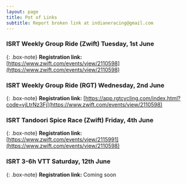 ```yaml
---
layout: page
title: Pot of Links
subtitle: Report broken link at indianeracing@gmail.com
---
```


### ISRT Weekly Group Ride (Zwift) Tuesday, 1st June

{: .box-note}
**Registration link:** [https://www.zwift.com/events/view/2110598](https://www.zwift.com/events/view/2110598)

### ISRT Weekly Group Ride (RGT) Wednesday, 2nd June

{: .box-note}
**Registration link:** [https://app.rgtcycling.com/index.html?code=yjLtrNz3Fj](https://www.zwift.com/events/view/2110598)


### ISRT Tandoori Spice Race (Zwift) Friday, 4th June

{: .box-note}
**Registration link:** [https://www.zwift.com/events/view/2115991](https://www.zwift.com/events/view/2110598)


### ISRT 3-6h VTT Saturday, 12th June

{: .box-note}
**Registration link:** Coming soon
